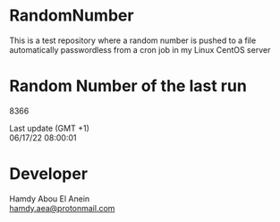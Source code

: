 # RandomNumber    
This is a test repository where a random number is pushed to a file automatically passwordless from a cron job in my Linux CentOS server    
# Random Number of the last run   
8366
      
Last update (GMT +1)    
06/17/22 08:00:01
# Developer    
Hamdy Abou El Anein   
hamdy.aea@protonmail.com
